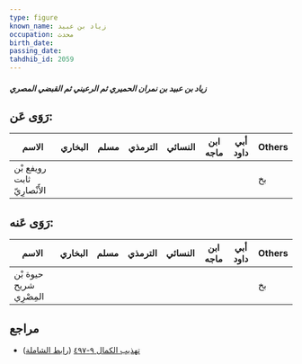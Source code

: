 ```yaml
---
type: figure
known_name: زياد بن عبيد
occupation: محدث
birth_date:
passing_date:
tahdhib_id: 2059
---
```

##### زياد بن عبيد بن نمران الحميري ثم الرعيني ثم القبضي المصري

## رَوَى عَن:
| الاسم                       | البخاري | مسلم | الترمذي | النسائي | ابن ماجه | أبي داود | Others |
| --------------------------- | ------- | ---- | ------- | ------- | -------- | -------- | ------ |
| رويفع بْن ثابت الأَنْصارِيّ |         |      |         |         |          |          | بخ     |
## رَوَى عَنه:
| الاسم                   | البخاري | مسلم | الترمذي | النسائي | ابن ماجه | أبي داود | Others |
| ----------------------- | ------- | ---- | ------- | ------- | -------- | -------- | ------ |
| حيوة بْن شريح المِصْرِي |         |      |         |         |          |          | بخ     |
## مراجع
- [تهذيب الكمال ٩-٤٩٧](obsidian://open?vault=Tahdhib-al-Kamal&file=Figures/٢٠٥٩-زياد%20بن%20عبيد%20بن%20نمران%20الحميري%20ثم%20الرعيني%20ثم%20القبضي%20المصري) ([رابط الشاملة](https://shamela.ws/book/3722/4737))